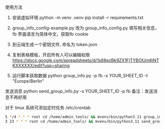 使用方法 

1. 安装虚拟环境
python -m venv .venv
pip install -r requirements.txt

2. group_info_config-example.py 改为 group_info_config.py 填写相关信息，fb 界面语言为简体中文，获取fb cookie

4. 到云端生成一个密钥文件, 命名为 token.json

5. 复制表格模板，开启所有人可以编辑权限
https://docs.google.com/spreadsheets/d/1s68ezBk9ZX1FjTYBOfJm6jNTKXXXXXX/edit?usp=sharing

6. 运行脚本获取数据
python group_info.py -p fb -s YOUR_SHEET_ID -t "Europe/Berlin"

发送消息
python send_group_info.py -s YOUR_SHEET_ID -p fb
备注：发送消息不再好用

对于 linux 系统可添加定时任务 /etc/crontab
```bash
5 */4 * * * root cd /home/admin_tools/ && mvenv/bin/python3.11 group_info.py -p fb -s YOUR_SHEET_ID -t "Europe/Berlin"
3 23 * * * root cd /home/admin_tools/ && mvenv/bin/python3.11 send_group_info.py -s YOUR_SHEET_ID -p fb
```